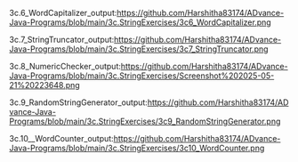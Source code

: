 3c.6_WordCapitalizer_output:https://github.com/Harshitha83174/ADvance-Java-Programs/blob/main/3c.StringExercises/3c6_WordCapitalizer.png

3c.7_StringTruncator_output:https://github.com/Harshitha83174/ADvance-Java-Programs/blob/main/3c.StringExercises/3c7_StringTruncator.png

3c.8_NumericChecker_output:https://github.com/Harshitha83174/ADvance-Java-Programs/blob/main/3c.StringExercises/Screenshot%202025-05-21%20223648.png

3c.9_RandomStringGenerator_output:https://github.com/Harshitha83174/ADvance-Java-Programs/blob/main/3c.StringExercises/3c9_RandomStringGenerator.png

3c.10__WordCounter_output:https://github.com/Harshitha83174/ADvance-Java-Programs/blob/main/3c.StringExercises/3c10_WordCounter.png
